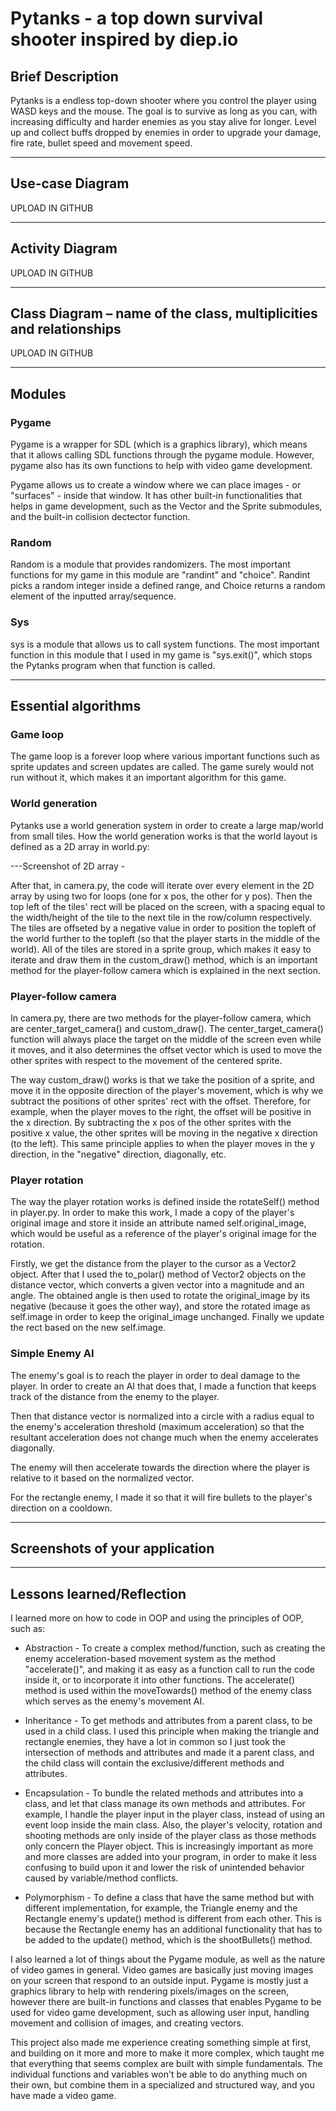 # Pytanks - a top down survival shooter inspired by diep.io


## Brief Description

Pytanks is a endless top-down shooter where you control the player using WASD keys and the mouse. The goal is to survive as long as you can, with increasing difficulty and harder enemies as you stay alive for longer. Level up and collect buffs dropped by enemies in order to upgrade your damage, fire rate, bullet speed and movement speed.


---

## Use-case Diagram

UPLOAD IN GITHUB

---
## Activity Diagram

UPLOAD IN GITHUB

---
## Class Diagram – name of the class, multiplicities and relationships

UPLOAD IN GITHUB

---
## Modules


### Pygame

Pygame is a wrapper for SDL (which is a graphics library), which means that it allows calling SDL functions through the pygame module. However, pygame also has its own functions to help with video game development. 

Pygame allows us to create a window where we can place images - or "surfaces" - inside that window. It has other built-in functionalities that helps in game development, such as the Vector and the Sprite submodules, and the built-in collision dectector function.

### Random

Random is a module that provides randomizers. The most important functions for my game in this module are "randint" and "choice". Randint picks a random integer inside a defined range, and Choice returns a random element of the inputted array/sequence.

### Sys

sys is a module that allows us to call system functions. The most important function in this module that I used in my game is "sys.exit()", which stops the Pytanks program when that function is called.

---
## Essential algorithms

### Game loop

The game loop is a forever loop where various important functions such as sprite updates and screen updates are called. The game surely would not run without it, which makes it an important algorithm for this game.

### World generation

Pytanks use a world generation system in order to create a large map/world from small tiles. How the world generation works is that the world layout is defined as a 2D array in world.py:

---Screenshot of 2D array - 

After that, in camera.py, the code will iterate over every element in the 2D array by using two for loops (one for x pos, the other for y pos). Then the top left of the tiles' rect will be placed on the screen, with a spacing equal to the width/height of the tile to the next tile in the row/column respectively. The tiles are offseted by a negative value in order to position the topleft of the world further to the topleft (so that the player starts in the middle of the world). All of the tiles are stored in a sprite group, which makes it easy to iterate and draw them in the custom_draw() method, which is an important method for the player-follow camera which is explained in the next section.


### Player-follow camera

In camera.py, there are two methods for the player-follow camera, which are center_target_camera() and custom_draw(). The center_target_camera() function will always place the target on the middle of the screen even while it moves, and it also determines the offset vector which is used to move the other sprites with respect to the movement of the centered sprite.

The way custom_draw() works is that we take the position of a sprite, and move it in the opposite direction of the player's movement, which is why we subtract the positions of other sprites' rect with the offset. Therefore, for example, when the player moves to the right, the offset will be positive in the x direction. By subtracting the x pos of the other sprites with the positive x value, the other sprites will be moving in the negative x direction (to the left). This same principle applies to when the player moves in the y direction, in the "negative" direction, diagonally, etc.


### Player rotation

The way the player rotation works is defined inside the rotateSelf() method in player.py. In order to make this work, I made a copy of the player's original image and store it inside an attribute named self.original_image, which would be useful as a reference of the player's original image for the rotation. 

Firstly, we get the distance from the player to the cursor as a Vector2 object. After that I used the to_polar() method of Vector2 objects on the distance vector, which converts a given vector into a magnitude and an angle.
The obtained angle is then used to rotate the original_image by its negative (because it goes the other way), and store the rotated image as self.image in order to keep the original_image unchanged. Finally we update the rect based on the new self.image.


### Simple Enemy AI

The enemy's goal is to reach the player in order to deal damage to the player. In order to create an AI that does that, I made a function that keeps track of the distance from the enemy to the player. 

Then that distance vector is normalized into a circle with a radius equal to the enemy's acceleration threshold (maximum acceleration) so that the resultant acceleration does not change much when the enemy accelerates diagonally. 

The enemy will then accelerate towards the direction where the player is relative to it based on the normalized vector. 

For the rectangle enemy, I made it so that it will fire bullets to the player's direction on a cooldown.

---
## Screenshots of your application

---
## Lessons learned/Reflection

I learned more on how to code in OOP and using the principles of OOP, such as:

- Abstraction - To create a complex method/function, such as creating the enemy acceleration-based movement system as the method "accelerate()", and making it as easy as a function call to run the code inside it, or to incorporate it into other functions. The accelerate() method is used within the moveTowards() method of the enemy class which serves as the enemy's movement AI.

- Inheritance - To get methods and attributes from a parent class, to be used in a child class. I used this principle when making the triangle and rectangle enemies, they have a lot in common so I just took the intersection of methods and attributes and made it a parent class, and the child class will contain the exclusive/different methods and attributes.

- Encapsulation - To bundle the related methods and attributes into a class, and let that class manage its own methods and attributes. For example, I handle the player input in the player class, instead of using an event loop inside the main class. Also, the player's velocity, rotation and shooting methods are only inside of the player class as those methods only concern the Player object. This is increasingly important as more and more classes are added into your program, in order to make it less confusing to build upon it and lower the risk of unintended behavior caused by variable/method conflicts.

- Polymorphism - To define a class that have the same method but with different implementation, for example, the Triangle enemy and the Rectangle enemy's update() method is different from each other. This is because the Rectangle enemy has an additional functionality that has to be added to the update() method, which is the shootBullets() method.

I also learned a lot of things about the Pygame module, as well as the nature of video games in general. Video games are basically just moving images on your screen that respond to an outside input. Pygame is mostly just a graphics library to help with rendering pixels/images on the screen, however there are built-in functions and classes that enables Pygame to be used for video game development, such as allowing user input, handling movement and collision of images, and creating vectors.

This project also made me experience creating something simple at first, and building on it more and more to make it more complex, which taught me that everything that seems complex are built with simple fundamentals. The individual functions and variables won't be able to do anything much on their own, but combine them in a specialized and structured way, and you have made a video game.